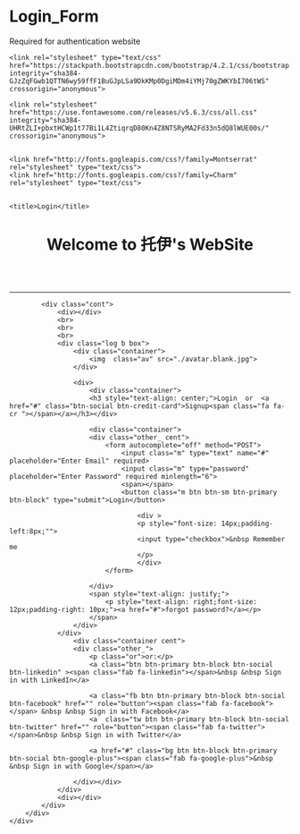 # Login_Form
Required for authentication website

<!DOCTYPE html>

<html lang="en"> 
<head>
	<meta charset="utf-8">
	<!--<meta http-equiv="X-UA-Compatible" content="IE=edge">-->
    <meta name="viewport" content="width=device-width, initial-scale=1">

    
	
	<link rel="stylesheet" type="text/css" href="https://stackpath.bootstrapcdn.com/bootstrap/4.2.1/css/bootstrap.min.css" integrity="sha384-GJzZqFGwb1QTTN6wy59ffF1BuGJpLSa9DkKMp0DgiMDm4iYMj70gZWKYbI706tWS" crossorigin="anonymous">
	
	<link rel="stylesheet" href="https://use.fontawesome.com/releases/v5.6.3/css/all.css" integrity="sha384-UHRtZLI+pbxtHCWp1t77Bi1L4ZtiqrqD80Kn4Z8NTSRyMA2Fd33n5dQ8lWUE00s/" crossorigin="anonymous">


	<link href="http://fonts.gogleapis.com/css?/family=Montserrat" rel="stylesheet" type="text/css">
    <link href="http://fonts.gogleapis.com/css?/family=Charm" rel="stylesheet" type="text/css">

	
	<title>Login</title>

</head>

<body>
	<div>
		<div>
			<h1 style="text-align: center;">Welcome to  托伊's  WebSite</h1>
			<br>
			<br>
			<hr>
		
			<div class="cont">
				<div></div>
				<br>
				<br>
				<br>
				<div class="log b box">
					<div class="container">
						<img  class="av" src="./avatar.blank.jpg">
					</div>

					<div>
						<div class="container">
						<h3 style="text-align: center;">Login  or  <a href="#" class="btn-social btn-credit-card">Signup<span class="fa fa-cr "></span></a></h3></div>
						
						<div class="container">
						<div class="other_ cent">
							<form autocomplete="off" method="POST">
								<input class="m" type="text" name="#" placeholder="Enter Email" required>
								<input class="m" type="password" placeholder="Enter Password" required minlength="6">
								<span></span>
								<button class="m btn btn-sm btn-primary btn-block" type="submit">Login</button>

									<div >
									<p style="font-size: 14px;padding-left:8px;"">
									<input type="checkbox">&nbsp Remember me
									</p>
									</div>
							</form>
							
						</div>
						<span style="text-align: justify;">
							<p style="text-align: right;font-size: 12px;padding-right: 10px;"><a href="#">forgot password?</a></p>
						</span>
					</div>
				</div>
					<div class="container cent">
					<div class="other_">
						<p class="or">or:</p>
						<a class="btn btn-primary btn-block btn-social btn-linkedin" ><span class="fab fa-linkedin"></span>&nbsp &nbsp Sign in with LinkedIn</a>
						
						<a class="fb btn btn-primary btn-block btn-social btn-facebook" href="" role="button"><span class="fab fa-facebook"></span> &nbsp &nbsp Sign in with Facebook</a>
						<a  class="tw btn btn-primary btn-block btn-social btn-twitter" href="" role="button"><span class="fab fa-twitter"></span>&nbsp &nbsp Sign in with Twitter</a>
						
						<a href="#" class="bg btn btn-block btn-primary btn-social btn-google-plus"><span class="fab fa-google-plus">&nbsp &nbsp Sign in with Google</span></a>

					</div></div>
				</div>
				<div></div>
			</div>
		</div>
	</div>
</body>
</html>


